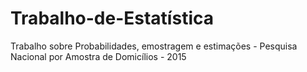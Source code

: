 # Trabalho-de-Estatística
Trabalho sobre Probabilidades, emostragem e estimações - Pesquisa Nacional por Amostra de Domicílios - 2015
